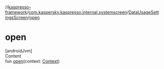 //[kaspresso-framework](../../index.md)/[com.kaspersky.kaspresso.internal.systemscreen](../index.md)/[DataUsageSettingsScreen](index.md)/[open](open.md)



# open  
[androidJvm]  
Content  
fun [open](open.md)(context: [Context](https://developer.android.com/reference/kotlin/android/content/Context.html))  



